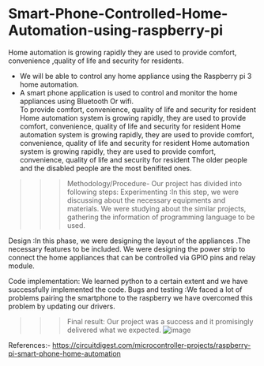 # Smart-Phone-Controlled-Home-Automation-using-raspberry-pi
Home automation is growing rapidly they are used to provide comfort, convenience ,quality of life and security for residents.
*  We will be able to control any home appliance using the Raspberry pi 3 home automation.
*  A smart phone application is used to control and monitor the home appliances using Bluetooth 
Or wifi.  
To provide comfort, convenience, quality of life and security 
for resident
Home automation  system is growing rapidly, they are used 
to provide comfort, convenience, quality of life and security 
for resident
Home automation  system is growing rapidly, they are used 
to provide comfort, convenience, quality of life and security 
for resident
Home automation  system is growing rapidly, they are used 
to provide comfort, convenience, quality of life and security 
for resident
The older people and the disabled people are the most benifited ones.


>>>Methodology/Procedure-
Our project has divided into following  steps:
Experimenting :In this step, we were discussing about the necessary equipments and materials. We were studying about the similar projects, gathering the information of programming language to be used. 

Design :In this phase, we were designing the layout of the appliances .The necessary features to be included. We were designing the power strip to connect the home appliances that can be controlled via GPIO pins and relay module.

Code implementation: We learned python to a certain extent and we have successfully implemented the code.
Bugs and testing :We faced a lot of problems pairing the smartphone to the raspberry we have overcomed this problem by updating our drivers.
>>>Final result: Our project was a  success and it promisingly delivered what we expected.
![image](https://user-images.githubusercontent.com/83528610/116806336-e05bb180-ab49-11eb-966f-a345f223bb34.png)



References:- https://circuitdigest.com/microcontroller-projects/raspberry-pi-smart-phone-home-automation

